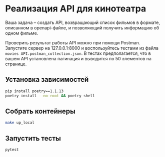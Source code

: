 # Реализация API для кинотеатра

Ваша задача – создать API, возвращающий список фильмов в формате, описанном в openapi-файле, и позволяющий получить информацию об одном фильме.

Проверить результат работы API можно при помощи Postman. Запустите сервер на 127.0.0.1:8000 и воспользуйтесь тестами из файла `movies API.postman_collection.json`. В тестах предполагается, что в вашем API установлена пагинация и выводится по 50 элементов на странице.


## Установка зависимостей
```bash
pip install poetry==1.1.13
poetry install --no-root && poetry shell
```

## Собрать контейнеры
```bash
make up_local
```

## Запустить тесты
```bash
pytest
```
